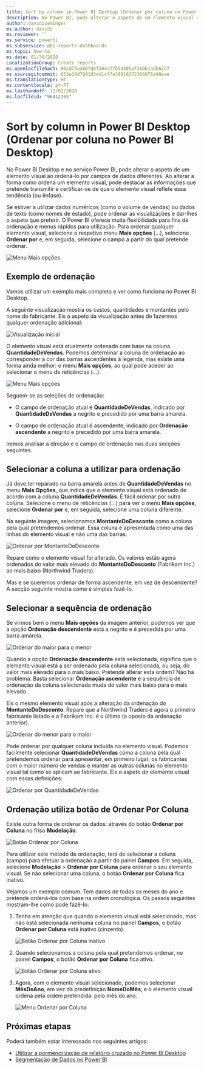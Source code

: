 ```yaml
---
title: Sort by column in Power BI Desktop (Ordenar por coluna no Power BI Desktop)
description: No Power BI, pode alterar o aspeto de um elemento visual ao ordená-lo por campos de dados diferentes.
author: davidiseminger
ms.author: davidi
ms.reviewer: ''
ms.service: powerbi
ms.subservice: pbi-reports-dashboards
ms.topic: how-to
ms.date: 01/30/2020
LocalizationGroup: Create reports
ms.openlocfilehash: 06cd73aa86fdef58ea77b54305af300b1adb62d7
ms.sourcegitcommit: 653e18d7041d3dd1cf7a38010372366975a98eae
ms.translationtype: HT
ms.contentlocale: pt-PT
ms.lasthandoff: 12/01/2020
ms.locfileid: "96412765"
---
```

# <a name="sort-by-column-in-power-bi-desktop"></a>Sort by column in Power BI Desktop (Ordenar por coluna no Power BI Desktop)
No Power BI Desktop e no serviço Power BI, pode alterar o aspeto de um elemento visual ao ordená-lo por campos de dados diferentes. Ao alterar a forma como ordena um elemento visual, pode destacar as informações que pretende transmitir e certificar-se de que o elemento visual reflete essa tendência (ou ênfase).

Se estiver a utilizar dados numéricos (como o volume de vendas) ou dados de texto (como nomes de estado), pode ordenar as visualizações e dar-lhes o aspeto que preferir. O Power BI oferece muita flexibilidade para fins de ordenação e menus rápidos para utilização. Para ordenar qualquer elemento visual, selecione o respetivo menu **Mais opções** (...), selecione **Ordenar por** e, em seguida, selecione o campo a partir do qual pretende ordenar.

![Menu Mais opções](media/desktop-sort-by-column/sortbycolumn_2.png)

## <a name="sorting-example"></a>Exemplo de ordenação
Vamos utilizar um exemplo mais completo e ver como funciona no Power BI Desktop.

A seguinte visualização mostra os custos, quantidades e montantes pelo nome do fabricante. Eis o aspeto da visualização antes de fazermos qualquer ordenação adicional:

![Visualização inicial](media/desktop-sort-by-column/sortbycolumn_1.png)

O elemento visual está atualmente ordenado com base na coluna **QuantidadeDeVendas**. Podemos determinar a coluna de ordenação ao corresponder a cor das barras ascendentes à legenda, mas existe uma forma ainda melhor: o menu **Mais opções**, ao qual pode aceder ao selecionar o menu de reticências (…).

![Menu Mais opções](media/desktop-sort-by-column/sortbycolumn_2.png)

Seguem-se as seleções de ordenação:

* O campo de ordenação atual é **QuantidadeDeVendas**, indicado por **QuantidadeDeVendas** a negrito e precedido por uma barra amarela. 

* O campo de ordenação atual é ascendente, indicado por **Ordenação ascendente** a negrito e precedido por uma barra amarela.

Iremos analisar a direção e o campo de ordenação nas duas secções seguintes.

## <a name="select-which-column-to-use-for-sorting"></a>Selecionar a coluna a utilizar para ordenação
Já deve ter reparado na barra amarela antes de **QuantidadeDeVendas** no menu **Mais Opções**, que indica que o elemento visual está ordenado de acordo com a coluna **QuantidadeDeVendas**. É fácil ordenar por outra coluna. Selecione o menu de reticências (…) para ver o menu **Mais opções**, selecione **Ordenar por** e, em seguida, selecione uma coluna diferente.

Na seguinte imagem, selecionamos **MontanteDoDesconto** como a coluna pela qual pretendemos ordenar. Essa coluna é apresentada como uma das linhas do elemento visual e não uma das barras. 

![Ordenar por MontanteDoDesconto](media/desktop-sort-by-column/sortbycolumn_3.png)

Repare como o elemento visual foi alterado. Os valores estão agora ordenados do valor mais elevado do **MontanteDoDesconto** (Fabrikam Inc.) ao mais baixo (Northwind Traders). 

Mas e se queremos ordenar de forma ascendente, em vez de descendente? A secção seguinte mostra como é simples fazê-lo.

## <a name="select-the-sort-order"></a>Selecionar a sequência de ordenação
Se virmos bem o menu **Mais opções** da imagem anterior, podemos ver que a opção **Ordenação descendente** está a negrito e é precedida por uma barra amarela.

![Ordenar do maior para o menor](media/desktop-sort-by-column/sortbycolumn_4.png)

Quando a opção **Ordenação descendente** está selecionada, significa que o elemento visual está a ser ordenado pela coluna selecionada, ou seja, do valor mais elevado para o mais baixo. Pretende alterar esta ordem? Não há problema. Basta selecionar **Ordenação ascendente** e a sequência de ordenação da coluna selecionada muda do valor mais baixo para o mais elevado.

Eis o mesmo elemento visual após a alteração da ordenação do **MontanteDoDesconto**. Repare que a Northwind Traders é agora o primeiro fabricante listado e a Fabrikam Inc. é o último (o oposto da ordenação anterior).

![Ordenar do menor para o maior](media/desktop-sort-by-column/sortbycolumn_5.png)

Pode ordenar por qualquer coluna incluída no elemento visual. Podemos facilmente selecionar **QuantidadeDeVendas** como a coluna pela qual pretendemos ordenar para apresentar, em primeiro lugar, os fabricantes com o maior número de vendas e manter as outras colunas no elemento visual tal como se aplicam ao fabricante. Eis o aspeto do elemento visual com essas definições:

![Ordenar por QuantidadeDeVendas](media/desktop-sort-by-column/sortbycolumn_6.png)

## <a name="sort-using-the-sort-by-column-button"></a>Ordenação utiliza botão de Ordenar Por Coluna
Existe outra forma de ordenar os dados: através do botão **Ordenar por Coluna** no friso **Modelação**.

![Botão Ordenar por Coluna](media/desktop-sort-by-column/sortbycolumn_8.png)

Para utilizar este método de ordenação, terá de selecionar a coluna (campo) para efetuar a ordenação a partir do painel **Campos**. Em seguida, selecione **Modelação** > **Ordenar por Coluna** para ordenar o seu elemento visual. Se não selecionar uma coluna, o botão **Ordenar por Coluna** fica inativo.

Vejamos um exemplo comum. Tem dados de todos os meses do ano e pretende ordená-los com base na ordem cronológica. Os passos seguintes mostram-lhe como pode fazê-lo:

1. Tenha em atenção que quando o elemento visual está selecionado, mas não está selecionada nenhuma coluna no painel **Campos**, o botão **Ordenar por Coluna** está inativo (cinzento).
   
   ![Botão Ordenar por Coluna inativo](media/desktop-sort-by-column/sortbycolumn_9.png)

2. Quando selecionamos a coluna pela qual pretendemos ordenar, no painel **Campos**, o botão **Ordenar por Coluna** fica ativo.
   
   ![Botão Ordenar por Coluna ativo](media/desktop-sort-by-column/sortbycolumn_10.png)
3. Agora, com o elemento visual selecionado, podemos selecionar **MêsDoAno**, em vez da predefinição **NomeDoMês**, e o elemento visual ordena pela ordem pretendida: pelo mês do ano.
   
   ![Menu Ordenar por Coluna](media/desktop-sort-by-column/sortbycolumn_11.png)


<!---
This functionality is no longer active. Jan 2020

## Getting back to default column for sorting
You can sort by any column you'd like, but there may be times when you want the visual to return to its default sorting column. No problem. For a visual that has a sort column selected, open the **More options** menu and select that column again, and the visualization returns to its default sort column.

For example, here's our previous chart:

![Initial visualization](media/desktop-sort-by-column/sortbycolumn_6.png)

When we go back to the menu and select **SalesQuantity** again, the visual defaults to being ordered alphabetically by **Manufacturer**, as shown in the following image.

![Default sort order](media/desktop-sort-by-column/sortbycolumn_7.png)

With so many options for sorting your visuals, creating just the chart or image you want is easy.
--->

## <a name="next-steps"></a>Próximas etapas

Poderá também estar interessado nos seguintes artigos:

* [Utilizar a pormenorização de relatório cruzado no Power BI Desktop](desktop-cross-report-drill-through.md)
* [Segmentação de Dados no Power BI](../visuals/power-bi-visualization-slicers.md)
